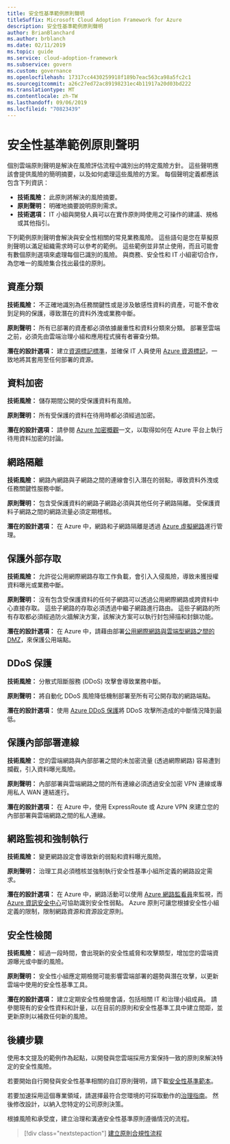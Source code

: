 ```yaml
---
title: 安全性基準範例原則聲明
titleSuffix: Microsoft Cloud Adoption Framework for Azure
description: 安全性基準範例原則聲明
author: BrianBlanchard
ms.author: brblanch
ms.date: 02/11/2019
ms.topic: guide
ms.service: cloud-adoption-framework
ms.subservice: govern
ms.custom: governance
ms.openlocfilehash: 17317cc4430259918f189b7eac563ca98a5fc2c1
ms.sourcegitcommit: a26c27ed72ac89198231ec4b11917a20d03bd222
ms.translationtype: MT
ms.contentlocale: zh-TW
ms.lasthandoff: 09/06/2019
ms.locfileid: "70823439"
---
```

# <a name="security-baseline-sample-policy-statements"></a>安全性基準範例原則聲明

個別雲端原則聲明是解決在風險評估流程中識別出的特定風險方針。 這些聲明應該會提供風險的簡明摘要，以及如何處理這些風險的方案。 每個聲明定義都應該包含下列資訊：

- **技術風險：** 此原則將解決的風險摘要。
- **原則聲明：** 明確地摘要說明原則需求。
- **技術選項：** IT 小組與開發人員可以在實作原則時使用之可操作的建議、規格或其他指引。

下列範例原則聲明會解決與安全性相關的常見業務風險。 這些語句是您在草擬原則聲明以滿足組織需求時可以參考的範例。 這些範例並非禁止使用，而且可能會有數個原則選項來處理每個已識別的風險。 與商務、安全性和 IT 小組密切合作，為您唯一的風險集合找出最佳的原則。

## <a name="asset-classification"></a>資產分類

**技術風險：** 不正確地識別為任務關鍵性或是涉及敏感性資料的資產，可能不會收到足夠的保護，導致潛在的資料外洩或業務中斷。

**原則聲明：** 所有已部署的資產都必須依據嚴重性和資料分類來分類。 部署至雲端之前，必須先由雲端治理小組和應用程式擁有者審查分類。

**潛在的設計選項：** 建立[資源標記標準](../../decision-guides/resource-tagging/index.md)，並確保 IT 人員使用 [Azure 資源標記](/azure/azure-resource-manager/resource-group-using-tags)，一致地將其套用至任何部署的資源。

## <a name="data-encryption"></a>資料加密

**技術風險：** 儲存期間公開的受保護資料有風險。

**原則聲明：** 所有受保護的資料在待用時都必須經過加密。

**潛在的設計選項：** 請參閱 [Azure 加密概觀](/azure/security/security-azure-encryption-overview)一文，以取得如何在 Azure 平台上執行待用資料加密的討論。

## <a name="network-isolation"></a>網路隔離

**技術風險：** 網路內網路與子網路之間的連線會引入潛在的弱點，導致資料外洩或任務關鍵性服務中斷。

**原則聲明：** 包含受保護資料的網路子網路必須與其他任何子網路隔離。 受保護資料子網路之間的網路流量必須定期稽核。

**潛在的設計選項：** 在 Azure 中，網路和子網路隔離是透過 [Azure 虛擬網路](/azure/virtual-network/virtual-networks-overview)進行管理。

## <a name="secure-external-access"></a>保護外部存取

**技術風險：** 允許從公用網際網路存取工作負載，會引入入侵風險，導致未獲授權資料曝光或業務中斷。

**原則聲明：** 沒有包含受保護資料的任何子網路可以透過公用網際網路或跨資料中心直接存取。 這些子網路的存取必須透過中繼子網路進行路由。 這些子網路的所有存取都必須經過防火牆解決方案，該解決方案可以執行封包掃描和封鎖功能。

**潛在的設計選項：** 在 Azure 中，請藉由部署[公用網際網路與雲端型網路之間的 DMZ](/azure/architecture/reference-architectures/dmz/secure-vnet-dmz)，來保護公用端點。

## <a name="ddos-protection"></a>DDoS 保護

**技術風險：** 分散式阻斷服務 (DDoS) 攻擊會導致業務中斷。

**原則聲明：** 將自動化 DDoS 風險降低機制部署至所有可公開存取的網路端點。

**潛在的設計選項：** 使用 [Azure DDoS 保護](/azure/virtual-network/ddos-protection-overview)將 DDoS 攻擊所造成的中斷情況降到最低。

## <a name="secure-on-premises-connectivity"></a>保護內部部署連線

**技術風險：** 您的雲端網路與內部部署之間的未加密流量 (透過網際網路) 容易遭到攔截，引入資料曝光風險。

**原則聲明：** 內部部署與雲端網路之間的所有連線必須透過安全加密 VPN 連線或專用私人 WAN 連結進行。

**潛在的設計選項：** 在 Azure 中，使用 ExpressRoute 或 Azure VPN 來建立您的內部部署與雲端網路之間的私人連線。

## <a name="network-monitoring-and-enforcement"></a>網路監視和強制執行

**技術風險：** 變更網路設定會導致新的弱點和資料曝光風險。

**原則聲明：** 治理工具必須稽核並強制執行安全性基準小組所定義的網路設定需求。

**潛在的設計選項：** 在 Azure 中，網路活動可以使用 [Azure 網路監看員](/azure/network-watcher/network-watcher-monitoring-overview)來監視，而 [Azure 資訊安全中心](/azure/security-center/security-center-network-recommendations)可協助識別安全性弱點。 Azure 原則可讓您根據安全性小組定義的限制，限制網路資源和資源設定原則。

## <a name="security-review"></a>安全性檢閱

**技術風險：** 經過一段時間，會出現新的安全性威脅和攻擊類型，增加您的雲端資源曝光或中斷的風險。

**原則聲明：** 安全性小組應定期檢閱可能影響雲端部署的趨勢與潛在攻擊，以更新雲端中使用的安全性基準工具。

**潛在的設計選項：** 建立定期安全性檢閱會議，包括相關 IT 和治理小組成員。 請參閱現有的安全性資料和計量，以在目前的原則和安全性基準工具中建立間距，並更新原則以補救任何新的風險。

## <a name="next-steps"></a>後續步驟

使用本文提及的範例作為起點，以開發與您雲端採用方案保持一致的原則來解決特定的安全性風險。

若要開始自行開發與安全性基準相關的自訂原則聲明，請下載[安全性基準範本](./template.md)。

若要加速採用這個專業領域，請選擇最符合您環境的可採取動作的[治理指南](../journeys/index.md)。 然後修改設計，以納入您特定的公司原則決策。

根據風險和承受度，建立治理和溝通安全性基準原則遵循情況的流程。

> [!div class="nextstepaction"]
> [建立原則合規性流程](./compliance-processes.md)
